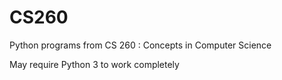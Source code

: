 # CS260
Python programs from CS 260 : Concepts in Computer Science

May require Python 3 to work completely
